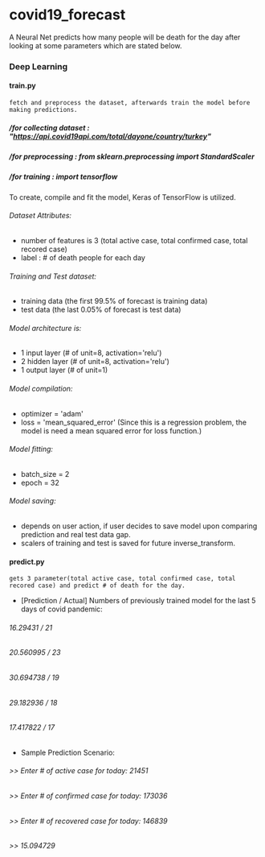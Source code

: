 # covid19_forecast

A Neural Net predicts how many people will be death for the day after looking at some parameters which are stated below.

### Deep Learning

#### train.py
	fetch and preprocess the dataset, afterwards train the model before making predictions.
##### /for collecting dataset	:	"https://api.covid19api.com/total/dayone/country/turkey"
##### /for preprocessing : from sklearn.preprocessing import StandardScaler
##### /for training : import tensorflow
  To create, compile and fit the model, Keras of TensorFlow is utilized.
  ###### Dataset Attributes:
  * number of features is 3 (total active case, total confirmed case, total recored case)
  * label : # of death people for each day
  ###### Training and Test dataset:
  * training data (the first 99.5% of forecast is training data)
  * test data (the last 0.05% of forecast is test data)
  ###### Model architecture is:
  * 1 input layer (# of unit=8, activation='relu')
  * 2 hidden layer (# of unit=8, activation='relu')
  * 1 output layer (# of unit=1)
  ###### Model compilation:
  * optimizer = 'adam'
  * loss = 'mean_squared_error' (Since this is a regression problem, the model is need a mean squared error for loss function.)
  ###### Model fitting:
  * batch_size = 2
  * epoch = 32
  ###### Model saving:
  * depends on user action, if user decides to save model upon comparing prediction and real test data gap.
  * scalers of training and test is saved for future inverse_transform.

#### predict.py
	gets 3 parameter(total active case, total confirmed case, total recored case) and predict # of death for the day.
  - [Prediction / Actual] Numbers of previously trained model for the last 5 days of covid pandemic:
  ###### 16.29431 / 21
  ###### 20.560995 / 23
  ###### 30.694738 / 19
  ###### 29.182936 / 18
  ###### 17.417822 / 17
  - Sample Prediction Scenario:
  ###### >> Enter # of active case for today: 21451
  ###### >> Enter # of confirmed case for today: 173036
  ###### >> Enter # of recovered case for today: 146839
  ###### >> 15.094729
